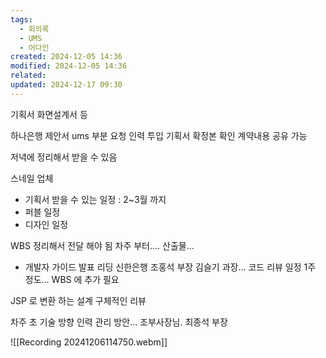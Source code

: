 ```yaml
---
tags:
  - 회의록
  - UMS
  - 어다인
created: 2024-12-05 14:36
modified: 2024-12-05 14:36
related: 
updated: 2024-12-17 09:30
---
```

기획서
화면설계서 등


하나은행 제안서 ums 부분 요청
인력 투입 기획서 확정본 확인 
계약내용 공유 가능

저녁에 정리해서 받을 수 있음


스네일 업체
- 기획서 받을 수 있는 일정 : 2~3월 까지
- 퍼블 일정 
- 디자인 일정

WBS 정리해서 전달 해야 됨
차주 부터....
산출물...
 - 개발자 가이드 발표
리딩
신한은행 조홍석 부장 김슬기 과장... 코드 리뷰 일정 1주 정도... WBS 에 추가 필요

JSP 로 변환 하는 설계
구체적인 리뷰

차주 초 기술 방향
인력 관리 방안...
조부사장님. 최종석 부장

![[Recording 20241206114750.webm]]


